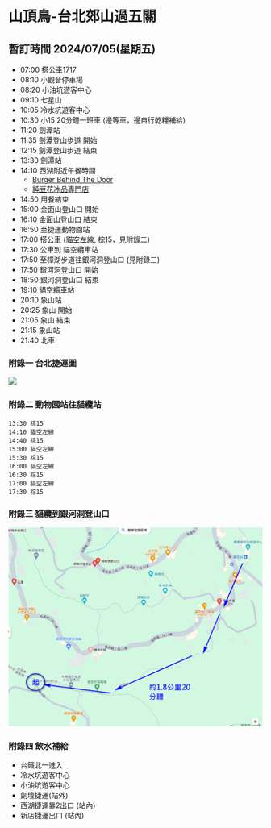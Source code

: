 # 山頂鳥-台北郊山過五關
## 暫訂時間 2024/07/05(星期五)
- 07:00 搭公車1717
- 08:10 小觀音停車場
- 08:20 小油坑遊客中心
- 09:10 七星山
- 10:05 冷水坑遊客中心 
- 10:30 小15 20分鐘一班車 (邊等車，邊自行乾糧補給)
- 11:20 劍潭站
- 11:35 劍潭登山步道 開始
- 12:15 劍潭登山步道 結束
- 13:30 劍潭站
- 14:10 西湖附近午餐時間 
    - [Burger Behind The Door](https://maps.app.goo.gl/g2UhCo8Cb1coGQ427)
    - [純豆花冰品專門店](https://maps.app.goo.gl/RSZ2p8CRyV23bW1P6)
- 14:50 用餐結束
- 15:00 金面山登山口 開始
- 16:10 金面山登山口 結束
- 16:50 至捷運動物園站 
- 17:00 搭公車 ([貓空左線](https://ebus.gov.taipei/EBus/VsSimpleMap?routeid=0162002200), [棕15](https://ebus.gov.taipei/EBus/VsSimpleMap?routeid=0114001500&gb=0)，見附錄二)
- 17:30 公車到 貓空纜車站
- 17:50 至樟湖步道往銀河洞登山口 (見附錄三)
- 17:50 銀河洞登山口 開始
- 18:50 銀河洞登山口 結束
- 19:10 貓空纜車站
- 20:10 象山站
- 20:25 象山 開始
- 21:05 象山 結束
- 21:15 象山站
- 21:40 北車



### 附錄一 台北捷運圖
<img src="https://web.metro.taipei/pages/assets/images/routemap2023n.png" />

### 附錄二 動物園站往貓纜站
```
13:30 棕15
14:10 貓空左線
14:40 棕15
15:00 貓空左線
15:30 棕15
16:00 貓空左線
16:30 棕15
17:00 貓空左線
17:30 棕15
```

### 附錄三 貓纜到銀河洞登山口
<img src="銀河洞-貓纜至銀河洞登山口.png" />

### 附錄四 飲水補給
- 台鐵北一進入
- 冷水坑遊客中心
- 小油坑遊客中心
- 劍壇捷運(站外)
- 西湖捷運靠2出口 (站內)
- 新店捷運出口 (站內)